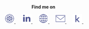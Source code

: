 <h2 align='center'></h2>

<p align="center">
  <b>Find me on</b>&nbsp;&nbsp;&nbsp;&nbsp;&nbsp;
</p>

<p align="center">
  
  <a href="https://scholar.google.com/citations?hl=en&user=EHeD3JIAAAAJ">
    <img src="images/icons/icons8-google-scholar-50 (1).png" width="30px"/>
  </a>&nbsp;&nbsp;&nbsp;&nbsp;  
  
  <a href="https://www.linkedin.com/in/konstantinos-nikoletos/">
    <img src="./images/icons/icons8-linkedin-2-30.png" width="30px"/>
  </a>&nbsp;&nbsp;&nbsp;&nbsp;  
  
  <a href="https://nikoletos-k.github.io/">
    <img src="./images/icons/icons8-website-50.png" width="30px"/>
  </a>&nbsp;&nbsp;&nbsp;&nbsp;  
  
  <a href="mailto:nikoletos.kon@gmail.com/">
    <img src="./images/icons/icons8-email-50.png" width="30px"/>
  </a>&nbsp;&nbsp;&nbsp;&nbsp;  
  
  <a href="https://www.kaggle.com/nikoletosk/">
    <img src="./images/icons/icons8-kaggle-32.png" width="30px"/>
  </a>&nbsp;&nbsp;&nbsp;&nbsp;  
  
</p>

<h2 align='center'></h2>
